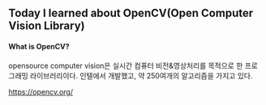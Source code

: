 ## Today I learned about OpenCV(Open Computer Vision Library)

#### What is OpenCV?

opensource computer vision은 실시간 컴퓨터 비전&영상처리를 목적으로 한 프로그래밍 라이브러리이다. 
인텔에서 개발했고, 약 250여개의 알고리즘을 가지고 있다.

https://opencv.org/
